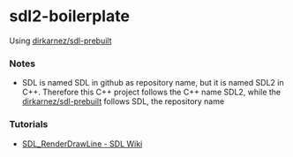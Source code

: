 sdl2-boilerplate
================
Using [dirkarnez/sdl-prebuilt](https://github.com/dirkarnez/sdl-prebuilt)

### Notes
- SDL is named SDL in github as repository name, but it is named SDL2 in C++. Therefore this C++ project follows the C++ name SDL2, while the [dirkarnez/sdl-prebuilt](https://github.com/dirkarnez/sdl-prebuilt) follows SDL, the repository name

### Tutorials
- [SDL_RenderDrawLine - SDL Wiki](https://wiki.libsdl.org/SDL_RenderDrawLine)
